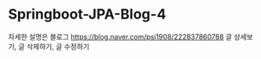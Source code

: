 # Springboot-JPA-Blog-4

자세한 설명은 블로그
https://blog.naver.com/psi1908/222837860788
글 상세보기, 글 삭제하기, 글 수정하기
